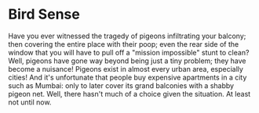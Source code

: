 # Bird Sense
Have you ever witnessed the tragedy of pigeons infiltrating your balcony; then covering the entire place with their poop; even the rear side of the window that you will have to pull off a "mission impossible" stunt to clean?  Well, pigeons have gone way beyond being just a tiny problem; they have become a nuisance! Pigeons exist in almost every urban area, especially cities! And it's unfortunate that people buy expensive apartments in a city such as Mumbai: only to later cover its grand balconies with a shabby pigeon net. Well, there hasn't much of a choice given the situation. At least not until now.
